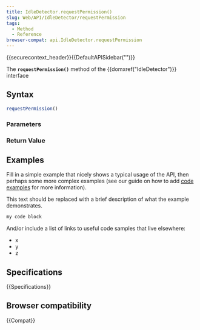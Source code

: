 ```yaml
---
title: IdleDetector.requestPermission()
slug: Web/API/IdleDetector/requestPermission
tags:
  - Method
  - Reference
browser-compat: api.IdleDetector.requestPermission
---
```

{{securecontext_header}}{{DefaultAPISidebar("")}}

The **`requestPermission()`** method of the {{domxref("IdleDetector")}} interface 

## Syntax

```js
requestPermission()
```

### Parameters



### Return Value



## Examples

Fill in a simple example that nicely shows a typical usage of the API, then perhaps some more complex examples (see our guide on how to add [code examples](/en-US/docs/MDN/Contribute/Structures/Code_examples) for more information).

This text should be replaced with a brief description of what the example demonstrates.

```js
my code block
```

And/or include a list of links to useful code samples that live elsewhere:

*   x
*   y
*   z

## Specifications

{{Specifications}}

## Browser compatibility

{{Compat}}

